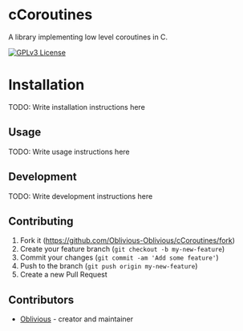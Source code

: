 # cCoroutines

A library implementing low level coroutines in C.

[![GPLv3 License](https://img.shields.io/badge/License-GPL%20v3-yellow.svg)](./COPYING)

# Installation

TODO: Write installation instructions here

## Usage

TODO: Write usage instructions here

## Development

TODO: Write development instructions here

## Contributing

1. Fork it (<https://github.com/Oblivious-Oblivious/cCoroutines/fork>)
2. Create your feature branch (`git checkout -b my-new-feature`)
3. Commit your changes (`git commit -am 'Add some feature'`)
4. Push to the branch (`git push origin my-new-feature`)
5. Create a new Pull Request

## Contributors

- [Oblivious](https://github.com/Oblivious-Oblivious) - creator and maintainer
